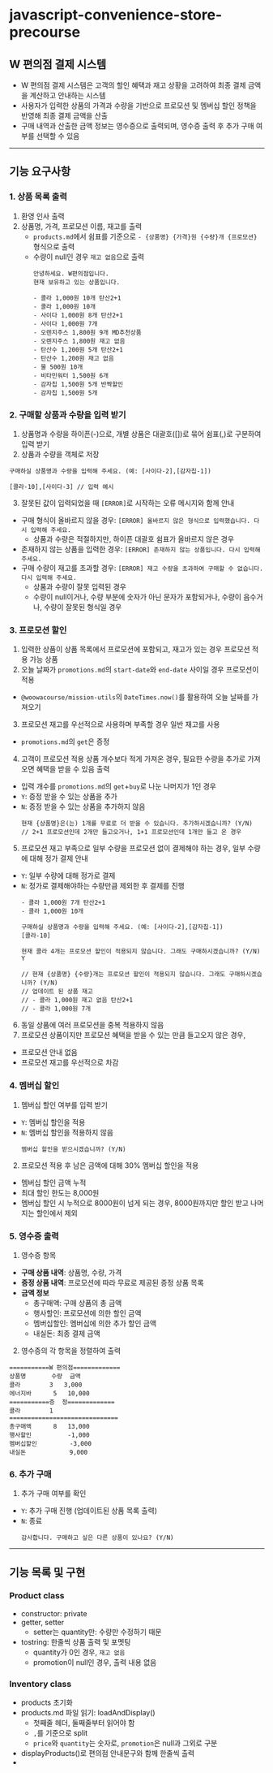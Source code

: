 # javascript-convenience-store-precourse

## W 편의점 결제 시스템
- W 편의점 결제 시스템은 고객의 할인 혜택과 재고 상황을 고려하여 최종 결제 금액을 계산하고 안내하는 시스템
- 사용자가 입력한 상품의 가격과 수량을 기반으로 프로모션 및 멤버십 할인 정책을 반영해 최종 결제 금액을 산출
- 구매 내역과 산출한 금액 정보는 영수증으로 출력되며, 영수증 출력 후 추가 구매 여부를 선택할 수 있음

---

## 기능 요구사항

### 1. 상품 목록 출력
1. 환영 인사 출력
2. 상품명, 가격, 프로모션 이름, 재고를 출력
   - `products.md`에서 쉼표를 기준으로 `- {상품명} {가격}원 {수량}개 {프로모션}` 형식으로 출력
   - 수량이 null인 경우 `재고 없음`으로 출력
        ```
        안녕하세요. W편의점입니다.
        현재 보유하고 있는 상품입니다.

        - 콜라 1,000원 10개 탄산2+1
        - 콜라 1,000원 10개
        - 사이다 1,000원 8개 탄산2+1
        - 사이다 1,000원 7개
        - 오렌지주스 1,800원 9개 MD추천상품
        - 오렌지주스 1,800원 재고 없음
        - 탄산수 1,200원 5개 탄산2+1
        - 탄산수 1,200원 재고 없음
        - 물 500원 10개
        - 비타민워터 1,500원 6개
        - 감자칩 1,500원 5개 반짝할인
        - 감자칩 1,500원 5개
        ```

### 2. 구매할 상품과 수량을 입력 받기
1. 상품명과 수량을 하이픈(-)으로, 개별 상품은 대괄호([])로 묶어 쉼표(,)로 구분하여 입력 받기
2. 상품과 수량을 객체로 저장
  ```
  구매하실 상품명과 수량을 입력해 주세요. (예: [사이다-2],[감자칩-1])
  
  [콜라-10],[사이다-3] // 입력 예시
  ```
3. 잘못된 값이 입력되었을 때 `[ERROR]`로 시작하는 오류 메시지와 함께 안내
- 구매 형식이 올바르지 않을 경우: `[ERROR] 올바르지 않은 형식으로 입력했습니다. 다시 입력해 주세요.`
  - 상품과 수량은 적절하지만, 하이픈 대괄호 쉼표가 올바르지 않은 경우
- 존재하지 않는 상품을 입력한 경우: `[ERROR] 존재하지 않는 상품입니다. 다시 입력해 주세요.`
- 구매 수량이 재고를 초과할 경우: `[ERROR] 재고 수량을 초과하여 구매할 수 없습니다. 다시 입력해 주세요.`
  - 상품과 수량이 잘못 입력된 경우
  - 수량이 null이거나, 수량 부분에 숫자가 아닌 문자가 포함되거나, 수량이 음수거나, 수량이 잘못된 형식일 경우

### 3. 프로모션 할인
1. 입력한 상품이 상품 목록에서 프로모션에 포함되고, 재고가 있는 경우 프로모션 적용 가능 상품
2. 오늘 날짜가 `promotions.md`의 `start-date`와 `end-date` 사이일 경우 프로모션이 적용
- `@woowacourse/mission-utils`의 `DateTimes.now()`를 활용하여 오늘 날짜를 가져오기
3. 프로모션 재고를 우선적으로 사용하며 부족할 경우 일반 재고를 사용
- `promotions.md`의 `get`은 증정
4. 고객이 프로모션 적용 상품 개수보다 적게 가져온 경우, 필요한 수량을 추가로 가져오면 혜택을 받을 수 있음 출력
- 입력 개수를 `promotions.md`의 `get`+`buy`로 나눈 나머지가 1인 경우
- `Y`: 증정 받을 수 있는 상품을 추가
- `N`: 증정 받을 수 있는 상품을 추가하지 않음
    ```
    현재 {상품명}은(는) 1개를 무료로 더 받을 수 있습니다. 추가하시겠습니까? (Y/N)
    // 2+1 프로모션인데 2개만 들고오거나, 1+1 프로모션인데 1개만 들고 온 경우
    ```
5. 프로모션 재고 부족으로 일부 수량을 프로모션 없이 결제해야 하는 경우, 일부 수량에 대해 정가 결제 안내
- `Y`: 일부 수량에 대해 정가로 결제
- `N`: 정가로 결제해야하는 수량만큼 제외한 후 결제를 진행
    ```
    - 콜라 1,000원 7개 탄산2+1
    - 콜라 1,000원 10개

    구매하실 상품명과 수량을 입력해 주세요. (예: [사이다-2],[감자칩-1])
    [콜라-10]
    
    현재 콜라 4개는 프로모션 할인이 적용되지 않습니다. 그래도 구매하시겠습니까? (Y/N)
    Y

    // 현재 {상품명} {수량}개는 프로모션 할인이 적용되지 않습니다. 그래도 구매하시겠습니까? (Y/N)
    // 업데이트 된 상품 재고
    // - 콜라 1,000원 재고 없음 탄산2+1
    // - 콜라 1,000원 7개
    ```
6. 동일 상품에 여러 프로모션을 중복 적용하지 않음
7. 프로모션 상품이지만 프로모션 혜택을 받을 수 있는 만큼 들고오지 않은 경우,
- 프로모션 안내 없음
- 프로모션 재고를 우선적으로 차감

### 4. 멤버십 할인
1. 멤버십 할인 여부를 입력 받기
- `Y`: 멤버십 할인을 적용
- `N`: 멤버십 할인을 적용하지 않음
  ```
  멤버십 할인을 받으시겠습니까? (Y/N)
  ```
2. 프로모션 적용 후 남은 금액에 대해 30% 멤버십 할인을 적용
- 멤버십 할인 금액 누적
- 최대 할인 한도는 8,000원
- 멤버십 할인 시 누적으로 8000원이 넘게 되는 경우, 8000원까지만 할인 받고 나머지는 할인에서 제외

### 5. 영수증 출력
1. 영수증 항목
- **구매 상품 내역**: 상품명, 수량, 가격
- **증정 상품 내역**: 프로모션에 따라 무료로 제공된 증정 상품 목록
- **금액 정보**
  - 총구매액: 구매 상품의 총 금액
  - 행사할인: 프로모션에 의한 할인 금액
  - 멤버십할인: 멤버십에 의한 추가 할인 금액
  - 내실돈: 최종 결제 금액
2. 영수증의 각 항목을 정렬하여 출력
  ```
  ===========W 편의점=============
  상품명		수량	금액
  콜라		3 	3,000
  에너지바 		5 	10,000
  ===========증	정=============
  콜라		1
  ==============================
  총구매액		8	13,000
  행사할인			-1,000
  멤버십할인			-3,000
  내실돈			 9,000
  ```

### 6. 추가 구매
1. 추가 구매 여부를 확인
- `Y`: 추가 구매 진행 (업데이트된 상품 목록 출력)
- `N`: 종료
  ```
  감사합니다. 구매하고 싶은 다른 상품이 있나요? (Y/N)
  ```

---

## 기능 목록 및 구현

### Product class
- constructor: private
- getter, setter
  - setter는 quantity만: 수량만 수정하기 때문
- tostring: 한줄씩 상품 출력 및 포멧팅
  - quantity가 0인 경우, `재고 없음`
  - promotion이 null인 경우, 출력 내용 없음

### Inventory class
- products 초기화
- products.md 파일 읽기: loadAndDisplay()
  - 첫째줄 헤더, 둘째줄부터 읽어야 함
  - `,`를 기준으로 split
  - `price`와 `quantity`는 숫자로, `promotion`은 null과 그외로 구분
- displayProducts()로 편의점 안내문구와 함께 한줄씩 출력
- 

